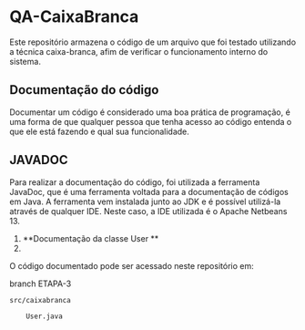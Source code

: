 # QA-CaixaBranca

Este repositório armazena o código de um arquivo que foi testado utilizando a técnica caixa-branca, afim de verificar o funcionamento interno do sistema.

## Documentação do código

Documentar um código é considerado uma boa prática de programação, é uma forma de que qualquer pessoa que tenha acesso ao código entenda o que ele está fazendo e qual sua funcionalidade.

## JAVADOC

Para realizar a documentação do código, foi utilizada a ferramenta JavaDoc, que é uma ferramenta voltada para a documentação de códigos em Java. A ferramenta vem instalada junto ao JDK e é possível utilizá-la através de qualquer IDE. Neste caso, a IDE utilizada é o Apache Netbeans 13.

1. **Documentação da classe User **
2. 
O código documentado pode ser acessado neste repositório em:

branch ETAPA-3

    src/caixabranca
    
        User.java
